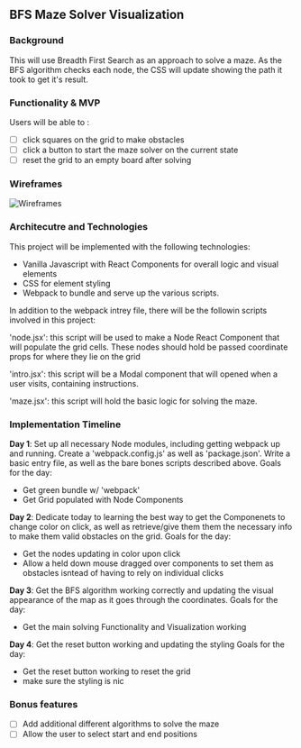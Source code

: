 ## BFS Maze Solver Visualization

### Background

This will use Breadth First Search as an approach to solve a maze. As the BFS algorithm checks each node, the CSS will update showing the path it took to get it's result.

### Functionality & MVP

Users will be able to :

- [ ] click squares on the grid to make obstacles
- [ ] click a button to start the maze solver on the current state
- [ ] reset the grid to an empty board after solving

### Wireframes

![Wireframes](maze.png)


### Architecutre and Technologies

This project will be implemented with the following technologies:

- Vanilla Javascript with React Components for overall logic and visual elements
- CSS for element styling
- Webpack to bundle and serve up the various scripts.

In addition to the webpack intrey file, there will be the followin scripts involved in this project:

'node.jsx': this script will be used to make a Node React Component that will populate the grid cells. These nodes should hold be passed coordinate props for where they lie on the grid

'intro.jsx': this script will be a Modal component that will opened when a user visits, containing instructions.

'maze.jsx': this script will hold the basic logic for solving the maze.


### Implementation Timeline

**Day 1**: Set up all necessary Node modules, including getting webpack up and running. Create a 'webpack.config.js' as well as 'package.json'. Write a basic entry file, as well as the bare bones scripts described above.
Goals for the day:
- Get green bundle w/ 'webpack'
- Get Grid populated with Node Components

**Day 2**: Dedicate today to learning the best way to get the Componenets to change color on click, as well as retrieve/give them them the necessary info to make them valid obstacles on the grid.
Goals for the day:

- Get the nodes updating in color upon click
- Allow a held down mouse dragged over components to set them as obstacles isntead of having to rely on individual clicks

**Day 3**: Get the BFS algorithm working correctly and updating the visual appearance of the map as it goes through the coordinates.
Goals for the day:

- Get the main solving Functionality and Visualization working

**Day 4**: Get the reset button working and updating the styling
Goals for the day:

- Get the reset button working to reset the grid
- make sure the styling is nic


### Bonus features

- [ ] Add additional different algorithms to solve the maze
- [ ] Allow the user to select start and end positions 
